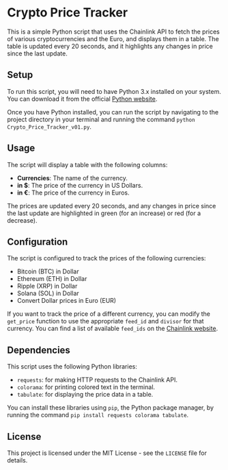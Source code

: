 # Crypto Price Tracker

This is a simple Python script that uses the Chainlink API to fetch the prices of various cryptocurrencies and the Euro, and displays them in a table. The table is updated every 20 seconds, and it highlights any changes in price since the last update.

## Setup

To run this script, you will need to have Python 3.x installed on your system. You can download it from the official [Python website](https://www.python.org/downloads/).

Once you have Python installed, you can run the script by navigating to the project directory in your terminal and running the command `python Crypto_Price_Tracker_v01.py`.

## Usage

The script will display a table with the following columns:

- **Currencies**: The name of the currency.
- **in $**: The price of the currency in US Dollars.
- **in €**: The price of the currency in Euros.

The prices are updated every 20 seconds, and any changes in price since the last update are highlighted in green (for an increase) or red (for a decrease).

## Configuration

The script is configured to track the prices of the following currencies:

- Bitcoin (BTC) in Dollar
- Ethereum (ETH) in Dollar
- Ripple (XRP) in Dollar
- Solana (SOL) in Dollar
- Convert Dollar prices in Euro (EUR)

If you want to track the price of a different currency, you can modify the `get_price` function to use the appropriate `feed_id` and `divisor` for that currency. You can find a list of available `feed_ids` on the [Chainlink website](https://data.chain.link/).

## Dependencies

This script uses the following Python libraries:

- `requests`: for making HTTP requests to the Chainlink API.
- `colorama`: for printing colored text in the terminal.
- `tabulate`: for displaying the price data in a table.

You can install these libraries using `pip`, the Python package manager, by running the command `pip install requests colorama tabulate`.

## License

This project is licensed under the MIT License - see the `LICENSE` file for details.
